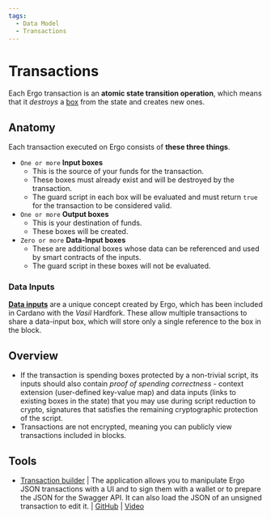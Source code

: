 ```yaml
---
tags:
  - Data Model
  - Transactions
---
```

# Transactions



Each Ergo transaction is an **atomic state transition operation**, which means that it *destroys* a [box](box.md) from the state and creates new ones. 


## Anatomy

Each transaction executed on Ergo consists of **these three things**. 

- `One or more` **Input boxes** 
    -  This is the source of your funds for the transaction. 
    -  These boxes must already exist and will be destroyed by the transaction.  
    -  The guard script in each box will be evaluated and must return `true` for the transaction to be considered valid.
- `One or more` **Output boxes**  
    -  This is your destination of funds. 
    -  These boxes will be created.
-  `Zero or more` **Data-Input boxes**  
    -  These are additional boxes whose data can be referenced and used by smart contracts of the inputs. 
    -  The guard script in these boxes will not be evaluated.

### Data Inputs

[**Data inputs**](read-only-inputs.md) are a unique concept created by Ergo, which has been included in Cardano with the *Vasil* Hardfork. These allow multiple transactions to share a data-input box, which will store only a single reference to the box in the block. 


## Overview

- If the transaction is spending boxes protected by a non-trivial script, its inputs should also contain *proof of spending correctness* - context extension (user-defined key-value map) and data inputs (links to existing boxes in the state) that you may use during script reduction to crypto, signatures that satisfies the remaining cryptographic protection of the script. 
- Transactions are not encrypted, meaning you can publicly view transactions included in blocks.





## Tools

- [Transaction builder](https://transaction-builder.ergo.ga/) |  The application allows you to manipulate Ergo JSON transactions with a UI and to sign them with a wallet or to prepare the JSON for the Swagger API. It can also load the JSON of an unsigned transaction to edit it.  | [GitHub](https://github.com/ThierryM1212/transaction-builder/)  | [Video](https://youtu.be/0VhfY7osT2k)
